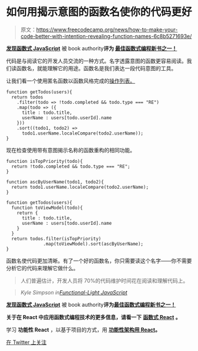 # 如何用揭示意图的函数名使你的代码更好

> 原文：<https://www.freecodecamp.org/news/how-to-make-your-code-better-with-intention-revealing-function-names-6c8b5271693e/>

[****发现函数式 JavaScript****](https://read.amazon.com/kp/embed?asin=B07PBQJYYG&preview=newtab&linkCode=kpe&ref_=cm_sw_r_kb_dp_cm5KCbE5BDJGE) 被 book authority****评为 [****最佳函数式编程新书之一！****](https://bookauthority.org/books/new-functional-programming-books?t=7p46zt&s=award&book=1095338781)****

代码是与阅读它的开发人员交流的一种方式。名字透露意图的函数更容易阅读。我们读函数名，就能理解它的用途。函数名是我们表达一段代码意图的工具。

让我们看一个使用匿名函数以函数风格完成的[操作列表。](https://jsfiddle.net/cristi_salcescu/pujuve88/)

```
function getTodos(users){
  return todos
    .filter(todo => !todo.completed && todo.type === "RE")
    .map(todo => ({
      title : todo.title,
      userName : users[todo.userId].name
    }))
    .sort((todo1, todo2) =>  
      todo1.userName.localeCompare(todo2.userName));
}
```

现在检查使用带有意图揭示名称的函数重构的相同功能。

```
function isTopPriority(todo){
  return !todo.completed && todo.type === "RE";
}

function ascByUserName(todo1, todo2){
  return todo1.userName.localeCompare(todo2.userName);
}

function getTodos(users){
  function toViewModel(todo){
    return {
      title : todo.title,
      userName : users[todo.userId].name
    }
  }
  return todos.filter(isTopPriority)
              .map(toViewModel).sort(ascByUserName);
}
```

函数名使代码更加清晰。有了一个好的函数名，你只需要读这个名字——你不需要分析它的代码来理解它做什么。

> 人们普遍估计，开发人员将 70%的代码维护时间花在阅读和理解代码上。

> *Kyle Simpson in[Functional-Light JavaScript](https://www.amazon.com/Functional-Light-JavaScript-Pragmatic-Balanced-FP-ebook/dp/B0787DBFKH/ref=sr_1_1?ie=UTF8&qid=1519405569&sr=8-1&keywords=kyle+simpson+functional&dpID=41de4aNCSQL&preST=_SX342_QL70_&dpSrc=srch)*

[****发现函数式 JavaScript****](https://read.amazon.com/kp/embed?asin=B07PBQJYYG&preview=newtab&linkCode=kpe&ref_=cm_sw_r_kb_dp_cm5KCbE5BDJGE&source=post_page---------------------------) 被 book authority****评为[****最佳函数式编程新书之一！****](https://bookauthority.org/books/new-functional-programming-books?t=7p46zt&s=award&book=1095338781&source=post_page---------------------------)****

****关于在 React 中应用函数式编程技术的更多信息，请看一下**** [****函数式 React****](https://read.amazon.com/kp/embed?asin=B07S1NLFTS&preview=newtab&linkCode=kpe&ref_=cm_sw_r_kb_dp_Pko5CbA30383Y) ****。****

学习 ****功能性 React**** ，以基于项目的方式，用 [****功能性架构用 React****](https://read.amazon.com/kp/embed?asin=B0846NRJYR&preview=newtab&linkCode=kpe&ref_=cm_sw_r_kb_dp_o.hlEbDD02JB2)****。****

[在 Twitter 上关注](https://twitter.com/cristi_salcescu)